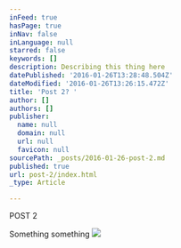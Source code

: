 ```yaml
---
inFeed: true
hasPage: true
inNav: false
inLanguage: null
starred: false
keywords: []
description: Describing this thing here
datePublished: '2016-01-26T13:28:48.504Z'
dateModified: '2016-01-26T13:26:15.472Z'
title: 'Post 2? '
author: []
authors: []
publisher:
  name: null
  domain: null
  url: null
  favicon: null
sourcePath: _posts/2016-01-26-post-2.md
published: true
url: post-2/index.html
_type: Article

---
```

POST 2

Something something
![](https://the-grid-user-content.s3-us-west-2.amazonaws.com/3959a54d-6be5-448f-9b72-fb74a02f6b3e.jpg)